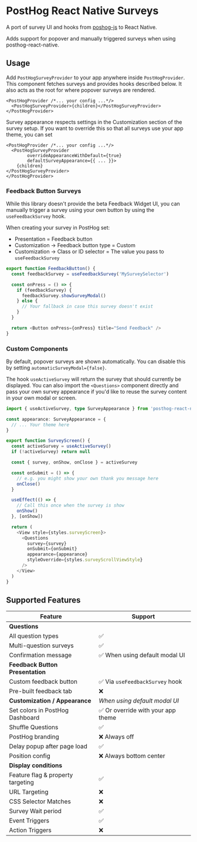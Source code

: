 # PostHog React Native Surveys

A port of survey UI and hooks from [poshog-js](https://github.com/PostHog/posthog-js) to React Native.

Adds support for popover and manually triggered surveys when using posthog-react-native.

## Usage

Add `PostHogSurveyProvider` to your app anywhere inside `PostHogProvider`. This component fetches surveys and provides hooks described below. It also acts as the root for where popover surveys are rendered.

```tsx
<PostHogProvider /*... your config ...*/>
  <PostHogSurveyProvider>{children}</PostHogSurveyProvider>
</PostHogProvider>
```

Survey appearance respects settings in the Customization section of the survey setup.
If you want to override this so that all surveys use your app theme, you can set

```tsx
<PostHogProvider /*... your config ...*/>
  <PostHogSurveyProvider
        overrideAppearanceWithDefault={true}
        defaultSurveyAppearance={{ ... }}>
    {children}
</PostHogSurveyProvider>
</PostHogProvider>
```

### Feedback Button Surveys

While this library doesn't provide the beta Feedback Widget UI, you can manually trigger a survey using your own button by using the `useFeedbackSurvey` hook.

When creating your survey in PostHog set:

- Presentation = Feedback button
- Customization -> Feedback button type = Custom
- Customization -> Class or ID selector = The value you pass to `useFeedbackSurvey`

```ts
export function FeedbackButton() {
  const feedbackSurvey = useFeedbackSurvey('MySurveySelector')

  const onPress = () => {
    if (feedbackSurvey) {
      feedbackSurvey.showSurveyModal()
    } else {
      // Your fallback in case this survey doesn't exist
    }
  }

  return <Button onPress={onPress} title="Send Feedback" />
}
```

### Custom Components

By default, popover surveys are shown automatically. You can disable this by setting `automaticSurveyModal={false}`.

The hook `useActiveSurvey` will return the survey that should currently be displayed.
You can also import the `<Questions>` component directly and pass your own survey appearance if you'd like to reuse the survey content in your own modal or screen.

```ts
import { useActiveSurvey, type SurveyAppearance } from 'posthog-react-native'

const appearance: SurveyAppearance = {
  // ... Your theme here
}

export function SurveyScreen() {
  const activeSurvey = useActiveSurvey()
  if (!activeSurvey) return null

  const { survey, onShow, onClose } = activeSurvey

  const onSubmit = () => {
    // e.g. you might show your own thank you message here
    onClose()
  }

  useEffect(() => {
    // Call this once when the survey is show
    onShow()
  }, [onShow])

  return (
    <View style={styles.surveyScreen}>
      <Questions
        survey={survey}
        onSubmit={onSubmit}
        appearance={appearance}
        styleOverride={styles.surveyScrollViewStyle}
      />
    </View>
  )
}
```

## Supported Features

| Feature                           | Support                            |
| --------------------------------- | ---------------------------------- |
| **Questions**                     |                                    |
| All question types                | ✅                                 |
| Multi-question surveys            | ✅                                 |
| Confirmation message              | ✅ When using default modal UI     |
| **Feedback Button Presentation**  |                                    |
| Custom feedback button            | ✅ Via `useFeedbackSurvey` hook    |
| Pre-built feedback tab            | ❌                                 |
| **Customization / Appearance**    | _When using default modal UI_      |
| Set colors in PostHog Dashboard   | ✅ Or override with your app theme |
| Shuffle Questions                 | ✅                                 |
| PostHog branding                  | ❌ Always off                      |
| Delay popup after page load       | ✅                                 |
| Position config                   | ❌ Always bottom center            |
| **Display conditions**            |                                    |
| Feature flag & property targeting | ✅                                 |
| URL Targeting                     | ❌                                 |
| CSS Selector Matches              | ❌                                 |
| Survey Wait period                | ✅                                 |
| Event Triggers                    | ✅                                 |
| Action Triggers                   | ❌                                 |
